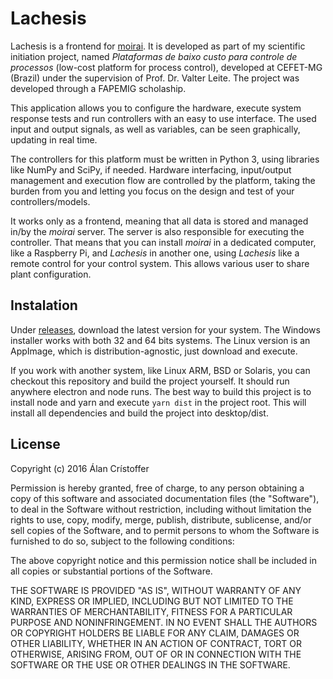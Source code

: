 # Lachesis

Lachesis is a frontend for [moirai](https://github.com/acristoffers/moirai). It
is developed as part of my scientific initiation project, named
_Plataformas de baixo custo para controle de processos_ (low-cost platform for
process control), developed at CEFET-MG (Brazil) under the supervision of Prof.
Dr. Valter Leite. The project was developed through a FAPEMIG scholaship.

This application allows you to configure the hardware, execute system response
tests and run controllers with an easy to use interface. The used input and
output signals, as well as variables, can be seen graphically, updating in real
time.

The controllers for this platform must be written in Python 3, using libraries
like NumPy and SciPy, if needed. Hardware interfacing, input/output management
and execution flow are controlled by the platform, taking the burden from you
and letting you focus on the design and test of your controllers/models.

It works only as a frontend, meaning that all data is stored and managed in/by
the _moirai_ server. The server is also responsible for executing the
controller. That means that you can install _moirai_ in a dedicated computer,
like a Raspberry Pi, and _Lachesis_ in another one, using _Lachesis_ like a
remote control for your control system. This allows various user to share plant
configuration.

## Instalation

Under [releases](https://github.com/acristoffers/Lachesis/releases), download
the latest version for your system. The Windows installer works with both 32 and
64 bits systems. The Linux version is an AppImage, which is
distribution-agnostic, just download and execute.

If you work with another system, like Linux ARM, BSD or Solaris, you can
checkout this repository and build the project yourself. It should run anywhere
electron and node runs. The best way to build this project is to install node
and yarn and execute `yarn dist` in the project root. This will install all
dependencies and build the project into desktop/dist.

## License

Copyright (c) 2016 Álan Crístoffer

Permission is hereby granted, free of charge, to any person obtaining a copy
of this software and associated documentation files (the "Software"), to deal
in the Software without restriction, including without limitation the rights
to use, copy, modify, merge, publish, distribute, sublicense, and/or sell
copies of the Software, and to permit persons to whom the Software is
furnished to do so, subject to the following conditions:

The above copyright notice and this permission notice shall be included in
all copies or substantial portions of the Software.

THE SOFTWARE IS PROVIDED "AS IS", WITHOUT WARRANTY OF ANY KIND, EXPRESS OR
IMPLIED, INCLUDING BUT NOT LIMITED TO THE WARRANTIES OF MERCHANTABILITY,
FITNESS FOR A PARTICULAR PURPOSE AND NONINFRINGEMENT. IN NO EVENT SHALL THE
AUTHORS OR COPYRIGHT HOLDERS BE LIABLE FOR ANY CLAIM, DAMAGES OR OTHER
LIABILITY, WHETHER IN AN ACTION OF CONTRACT, TORT OR OTHERWISE, ARISING FROM,
OUT OF OR IN CONNECTION WITH THE SOFTWARE OR THE USE OR OTHER DEALINGS IN
THE SOFTWARE.
